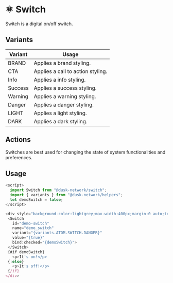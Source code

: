 # ⚛️ Switch

Switch is a digital on/off switch.

## Variants

| Variant   | Usage                             |
| --------- | --------------------------------- |
| BRAND     | Applies a brand styling.          |
| CTA       | Applies a call to action styling. |
| Info      | Applies a info styling.           |
| Success   | Applies a success styling.        |
| Warning   | Applies a warning styling.        |
| Danger    | Applies a danger styling.         |
| LIGHT     | Applies a light styling.          |
| DARK      | Applies a dark styling.           |


## Actions

Switches are best used for changing the state of system functionalities and preferences.

## Usage

```js
<script>
  import Switch from "@dusk-network/switch";
  import { variants } from "@dusk-network/helpers";
  let demoSwitch = false;
</script>

<div style="background-color:lightgrey;max-width:400px;margin:0 auto;text-align:center;">
 <Switch
   id="demo-switch"
   name="demo_switch"
   variant="{variants.ATOM.SWITCH.DANGER}"
   value="{true}"
   bind:checked="{demoSwitch}">
 </Switch>
 {#if demoSwitch}
   <p>It's on!</p>
 {:else}
   <p>It's off!</p>
 {/if}
</div>
```